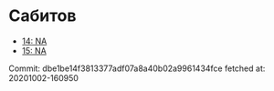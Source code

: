 # Сабитов
- [14: NA](14.md)
- [15: NA](15.md)

Commit: dbe1be14f3813377adf07a8a40b02a9961434fce
 fetched at: 20201002-160950
